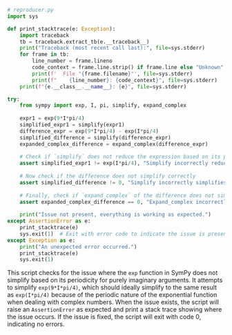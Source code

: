```python
# reproducer.py
import sys

def print_stacktrace(e: Exception):
    import traceback
    tb = traceback.extract_tb(e.__traceback__)
    print("Traceback (most recent call last):", file=sys.stderr)
    for frame in tb:
        line_number = frame.lineno
        code_context = frame.line.strip() if frame.line else "Unknown"
        print(f'  File "{frame.filename}"', file=sys.stderr)
        print(f"    {line_number}: {code_context}", file=sys.stderr)
    print(f"{e.__class__.__name__}: {e}", file=sys.stderr)

try:
    from sympy import exp, I, pi, simplify, expand_complex
    
    expr1 = exp(9*I*pi/4)
    simplified_expr1 = simplify(expr1)
    difference_expr = exp(9*I*pi/4) - exp(I*pi/4)
    simplified_difference = simplify(difference_expr)
    expanded_complex_difference = expand_complex(difference_expr)
    
    # Check if `simplify` does not reduce the expression based on its periodicity
    assert simplified_expr1 != exp(I*pi/4), "Simplify incorrectly reduces expression based on its periodicity."
    
    # Now check if the difference does not simplify correctly
    assert simplified_difference != 0, "Simplify incorrectly simplifies the expression to 0."
    
    # Finally, check if `expand_complex` of the difference does not simplify to 0 when it should
    assert expanded_complex_difference == 0, "Expand_complex incorrectly fails to simplify the expression to 0."
    
    print("Issue not present, everything is working as expected.")
except AssertionError as e:
    print_stacktrace(e)
    sys.exit(1)  # Exit with error code to indicate the issue is present
except Exception as e:
    print("An unexpected error occurred.")
    print_stacktrace(e)
    sys.exit(1)
```

This script checks for the issue where the `exp` function in SymPy does not simplify based on its periodicity for purely imaginary arguments. It attempts to simplify `exp(9*I*pi/4)`, which should ideally simplify to the same result as `exp(I*pi/4)` because of the periodic nature of the exponential function when dealing with complex numbers. When the issue exists, the script will raise an `AssertionError` as expected and print a stack trace showing where the issue occurs. If the issue is fixed, the script will exit with code 0, indicating no errors.